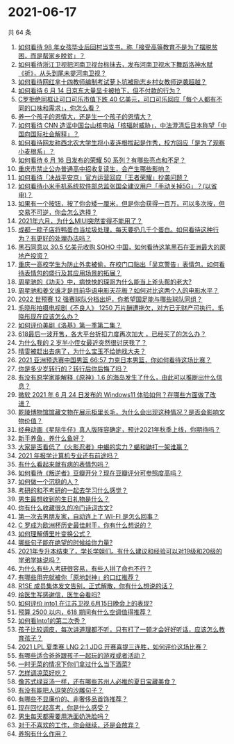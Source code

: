 # 2021-06-17

共 64 条

<!-- BEGIN -->
<!-- 最后更新时间 Thu Jun 17 2021 02:06:07 GMT+0800 (China Standard Time) -->

1. [如何看待 98
   年女孩毕业后回村当支书，称「接受高等教育不是为了摆脱贫困，而是帮家乡脱贫」？](https://www.zhihu.com/question/465207940)
2. [如何看待浙江卫视把河南卫视台标抹去，发布河南卫视水下舞蹈洛神水赋《祈》，从头到尾未提河南卫视？](https://www.zhihu.com/question/465063765)
3. [如何看待网红芈十四教师编制考试萝卜坑被励志乡村女教师逆袭超越？](https://www.zhihu.com/question/465163742)
4. [如何看待 6 月 14 日京东大量显卡被拍下，但不付款的行为？](https://www.zhihu.com/question/465139496)
5. [C罗拒绝同框让可口可乐市值下跌 40
   亿美元，可口可乐回应「每个人都有不同的口味和需求」，你怎么看？](https://www.zhihu.com/question/465292823)
6. [养一个孩子的恩情大，还是生一个孩子的恩情大？](https://www.zhihu.com/question/344589485)
7. [如何看待 CNN
   造谣中国台山核电站「核辐射威胁」，中法澄清后日本称望「中国向国际社会解释」？](https://www.zhihu.com/question/465318332)
8. [如何看待网友称西北农大学生将小麦连根拔起是作秀，校方回应「是为了观察小麦根系」？](https://www.zhihu.com/question/465265604)
9. [如何看待 6 月 16 日发布的荣耀 50
   系列？有哪些亮点和不足？](https://www.zhihu.com/question/464503288)
10. [重庆市禁止公办普通高中招收复读生，会产生哪些影响？](https://www.zhihu.com/question/465388410)
11. [如何看待「决战平安京」官方运营回应「王者荣耀」抄袭问题？](https://www.zhihu.com/question/465195776)
12. [如何看待小米手机系统软件部总监张国全建议用户「手动关掉5G」？(以省电)？](https://www.zhihu.com/question/464463766)
13. [如果有一个按钮，按了你会矮一厘米，但是你会获得一百万，可以多次按，但交易不可逆，你会怎么选择？](https://www.zhihu.com/question/367519449)
14. [2021年六月，为什么MIUI突然变得不能用了？](https://www.zhihu.com/question/464439883)
15. [成都一粽子店将鸭蛋白当垃圾处理，每天要扔几千个蛋白。如何看待这种行为？有更好的处理办法吗？](https://www.zhihu.com/question/464471406)
16. [黑石同意以 30.5 亿美元收购 SOHO
    中国，如何看待这笔黑石在亚洲最大的房地产投资？](https://www.zhihu.com/question/465393675)
17. [重庆一高校学生为防止外卖被偷，在校门口贴出「吴京警告」表情包，如何看待表情包的盛行及其应用场景的拓展？](https://www.zhihu.com/question/465131961)
18. [周星驰的《功夫》中，病怏怏的琛哥为什么能当上斧头帮的老大?](https://www.zhihu.com/question/460071485)
19. [周星驰和姜文谁才是目前华语电影天花板？如何对比这两个人的电影水平？](https://www.zhihu.com/question/463799369)
20. [2022 世预赛 12
    强赛球队分档出炉，你希望国足能与哪些球队同组？](https://www.zhihu.com/question/465258786)
21. [毛晓彤拍摄电视剧《不良人》 1250
    万片酬遭拖欠，对方已无财产可执行，毛晓彤现在应该怎么办？](https://www.zhihu.com/question/465208835)
22. [如何评价美剧《洛基》第一季第二集？](https://www.zhihu.com/question/465306226)
23. [618最后一波开售，各大平台折扣力度再次加大
    ，已经买了的怎么办？](https://www.zhihu.com/question/465206197)
24. [为什么我的 2 岁半小侄女最近突然很讨厌我了？](https://www.zhihu.com/question/464633812)
25. [晴雯被赶出去病了，为什么宝玉不给她找大夫？](https://www.zhihu.com/question/464950110)
26. [2021 亚洲预选赛中国男篮 66:57
    力克日本男篮，你如何看待这场比赛？](https://www.zhihu.com/question/465335366)
27. [你是多少岁转行的？转行后你后悔了吗？](https://www.zhihu.com/question/420770266)
28. [有没有原学家能解释《原神》1.6
    的海岛发生了什么，由此可以推断出什么信息？](https://www.zhihu.com/question/465176624)
29. [微软 2021 年 6 月 24 日发布的 Windows11
    体验如何？在哪些方面做了改进？](https://www.zhihu.com/question/465279770)
30. [乾陵博物馆馆藏文物在展示柜里长毛，为什么会出现这种情况？是否会影响文物价值？](https://www.zhihu.com/question/465179682)
31. [经典动画《星际牛仔》真人版阵容确定，预计2021年秋季上线，你期待吗？](https://www.zhihu.com/question/464080191)
32. [新手养鱼，养什么鱼好？](https://www.zhihu.com/question/425639824)
33. [大家是否看低了《火影忍者》中蝎的实力？蝎和鼬打一架谁赢？](https://www.zhihu.com/question/464702791)
34. [2021 年报学计算机专业还有前途吗？](https://www.zhihu.com/question/458339006)
35. [有什么看起来就有病的表情包吗？](https://www.zhihu.com/question/459596154)
36. [如何看待《叛逆者》豆瓣开分？现在豆瓣评分可参照度高吗？](https://www.zhihu.com/question/465131172)
37. [如何做一个沉稳的人？](https://www.zhihu.com/question/298243670)
38. [考研的和不考研的一起去学习什么感觉？](https://www.zhihu.com/question/454852118)
39. [男生最想收到的生日礼物是什么？](https://www.zhihu.com/question/20235357)
40. [你有什么收藏很久的冷门诗词古文?](https://www.zhihu.com/question/446560681)
41. [第一次去男朋友家，自动连上了 WI-FI 是怎么回事？](https://www.zhihu.com/question/464961722)
42. [C 罗成为欧洲杯历史最佳射手，你有什么想说的？](https://www.zhihu.com/question/465254279)
43. [如何理解傅里叶变换公式？](https://www.zhihu.com/question/19714540)
44. [哪些句子能在绝望的时候给你力量?](https://www.zhihu.com/question/461255650)
45. [2021年专升本结束了，学长学姐们。有什么建议和经验可以对19级和20级的学弟学妹说吗？](https://www.zhihu.com/question/458630742)
46. [为什么有些人考研很容易，有些人拼了命也不行？](https://www.zhihu.com/question/464366430)
47. [有哪些用完就被你「原地封神」的口红推荐？](https://www.zhihu.com/question/464075483)
48. [R1SE 成员集体发文告别，正式解散，你有什么想说的话？](https://www.zhihu.com/question/464906683)
49. [给医生写感谢信，医生会看吗?](https://www.zhihu.com/question/461215612)
50. [如何评价 into1 在江苏卫视 6月15日晚会上的表现?](https://www.zhihu.com/question/465098736)
51. [预算 2500 以内，618 期间有什么空调值得推荐？](https://www.zhihu.com/question/458511177)
52. [如何看Into1的第二次秀？](https://www.zhihu.com/question/465218190)
53. [孩子比较调皮，每次讲道理都不听，只有打了一顿才会好好听话，应该怎么教育孩子？](https://www.zhihu.com/question/455635806)
54. [2021 LPL 夏季赛 LNG 2:1 JDG
    开赛喜提三连胜，如何评价这场比赛？](https://www.zhihu.com/question/465178025)
55. [有哪些适合爸爸跟孩子一起玩的游戏或者活动？](https://www.zhihu.com/question/60498981)
56. [一时无菜的情况下你们拿过什么当下酒菜?](https://www.zhihu.com/question/441373755)
57. [怎样调凉菜好吃？](https://www.zhihu.com/question/352465516)
58. [像苏式绿豆汤一样，还有哪些苏州人必推的夏日宝藏美食？](https://www.zhihu.com/question/465122287)
59. [有没有能把人逗笑的沙雕句子？](https://www.zhihu.com/question/465106856)
60. [有哪些不显廉价的、非奢侈品首饰推荐？](https://www.zhihu.com/question/38580281)
61. [现在回忆起高考，你是什么感受？](https://www.zhihu.com/question/279826998)
62. [男生每天都需要用洗面奶洗脸吗？](https://www.zhihu.com/question/463918849)
63. [对于不喜欢的工作，你会继续，还是会放弃？](https://www.zhihu.com/question/463097088)
64. [养狗有什么作用？](https://www.zhihu.com/question/455659791)

<!-- END -->
